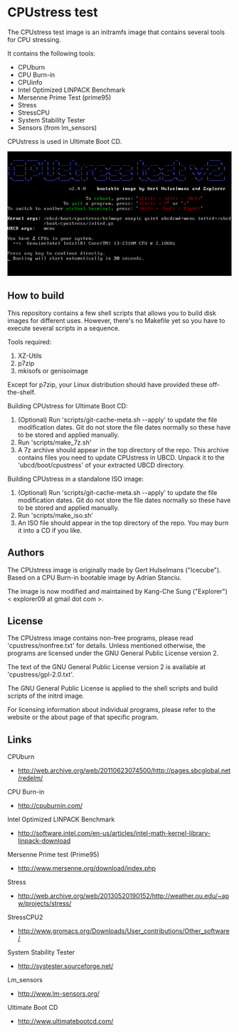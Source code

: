 CPUstress test
==============

The CPUstress test image is an initramfs image that contains several tools for
CPU stressing.

It contains the following tools:
* CPUburn
* CPU Burn-in
* CPUinfo
* Intel Optimized LINPACK Benchmark
* Mersenne Prime Test (prime95)
* Stress
* StressCPU
* System Stability Tester
* Sensors (from lm_sensors)

CPUstress is used in Ultimate Boot CD.

![CPUstress test splash screen](./screenshots/cpustress-splash.png "Splash screen")

How to build
------------

This repository contains a few shell scripts that allows you to build disk
images for different uses. However, there's no Makefile yet so you have to
execute several scripts in a sequence.

Tools required:

1. XZ-Utils
2. p7zip
3. mkisofs or genisoimage

Except for p7zip, your Linux distribution should have provided these
off-the-shelf.

Building CPUstress for Ultimate Boot CD:

1. (Optional) Run 'scripts/git-cache-meta.sh --apply' to update the file
   modification dates. Git do not store the file dates normally so these have
   to be stored and applied manually.
2. Run 'scripts/make_7z.sh'
3. A 7z archive should appear in the top directory of the repo. This archive
   contains files you need to update CPUstress in UBCD. Unpack it to the
   'ubcd/boot/cpustress' of your extracted UBCD directory.

Building CPUstress in a standalone ISO image:

1. (Optional) Run 'scripts/git-cache-meta.sh --apply' to update the file
   modification dates. Git do not store the file dates normally so these have
   to be stored and applied manually.
2. Run 'scripts/make_iso.sh'
3. An ISO file should appear in the top directory of the repo. You may burn
   it into a CD if you like.

Authors
-------

The CPUstress image is originally made by Gert Hulselmans ("Icecube").
Based on a CPU Burn-in bootable image by Adrian Stanciu.

The image is now modified and maintained by Kang-Che Sung ("Explorer")
< explorer09 at gmail dot com >.

License
-------

The CPUstress image contains non-free programs, please read
'cpustress/nonfree.txt' for details. Unless mentioned otherwise, the programs
are licensed under the GNU General Public License version 2.

The text of the GNU General Public License version 2 is available at
'cpustress/gpl-2.0.txt'.

The GNU General Public License is applied to the shell scripts and build
scripts of the initrd image.

For licensing information about individual programs, please refer to the
website or the about page of that specific program.

Links
-----

CPUburn
* http://web.archive.org/web/20110623074500/http://pages.sbcglobal.net/redelm/

CPU Burn-in
* http://cpuburnin.com/

Intel Optimized LINPACK Benchmark
* http://software.intel.com/en-us/articles/intel-math-kernel-library-linpack-download

Mersenne Prime test (Prime95)
* http://www.mersenne.org/download/index.php

Stress
* http://web.archive.org/web/20130520190152/http://weather.ou.edu/~apw/projects/stress/

StressCPU2
* http://www.gromacs.org/Downloads/User_contributions/Other_software/

System Stability Tester
* http://systester.sourceforge.net/

Lm_sensors
* http://www.lm-sensors.org/

Ultimate Boot CD
* http://www.ultimatebootcd.com/

